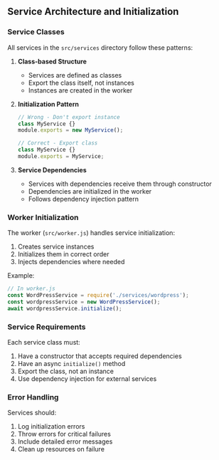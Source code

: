 ## Service Architecture and Initialization

### Service Classes

All services in the `src/services` directory follow these patterns:

1. **Class-based Structure**
   - Services are defined as classes
   - Export the class itself, not instances
   - Instances are created in the worker

2. **Initialization Pattern**
   ```javascript
   // Wrong - Don't export instance
   class MyService {}
   module.exports = new MyService();

   // Correct - Export class
   class MyService {}
   module.exports = MyService;
   ```

3. **Service Dependencies**
   - Services with dependencies receive them through constructor
   - Dependencies are initialized in the worker
   - Follows dependency injection pattern

### Worker Initialization

The worker (`src/worker.js`) handles service initialization:

1. Creates service instances
2. Initializes them in correct order
3. Injects dependencies where needed

Example:
```javascript
// In worker.js
const WordPressService = require('./services/wordpress');
const wordpressService = new WordPressService();
await wordpressService.initialize();
```

### Service Requirements

Each service class must:

1. Have a constructor that accepts required dependencies
2. Have an async `initialize()` method
3. Export the class, not an instance
4. Use dependency injection for external services

### Error Handling

Services should:

1. Log initialization errors
2. Throw errors for critical failures
3. Include detailed error messages
4. Clean up resources on failure